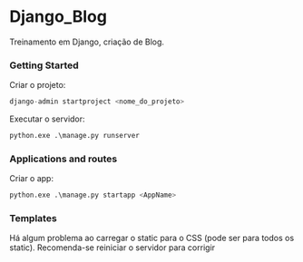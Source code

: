 # Django_Blog

Treinamento em Django, criação de Blog.

### Getting Started
Criar o projeto: 
```python
django-admin startproject <nome_do_projeto>

```
Executar o servidor:

```python
python.exe .\manage.py runserver
```

### Applications and routes
Criar o app:
```python
python.exe .\manage.py startapp <AppName>
```

### Templates
Há algum problema ao carregar o static para o CSS (pode ser para todos os static). Recomenda-se reiniciar o servidor para corrigir
